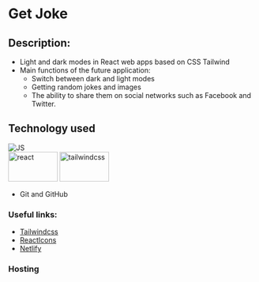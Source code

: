 # Get Joke
 
## Description:
- Light and dark modes in React web apps based on CSS Tailwind
- Main functions of the future application:
  - Switch between dark and light modes
  - Getting random jokes and images
  - The ability to share them on social networks such as Facebook and Twitter.

## Technology used

![JS](https://img.shields.io/badge/JS-JavaScript-blue?style=for-the-badge&logo=js&logoColor=white) </br>
<img src="https://www.vectorlogo.zone/logos/reactjs/reactjs-ar21.svg" alt="react" width="100" height="60"/> 
<img src="https://www.vectorlogo.zone/logos/tailwindcss/tailwindcss-ar21.svg" alt="tailwindcss" width="100" height="60"/>
- Git and GitHub

### Useful links:
- [Tailwindcss](https://tailwindcss.com/)
- [ReactIcons](https://react-icons.github.io/react-icons)
- [Netlify](https://www.netlify.com/)



### Hosting


